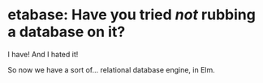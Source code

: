 # etabase: Have you tried _not_ rubbing a database on it?

I have! And I hated it!

So now we have a sort of... relational database engine, in Elm.